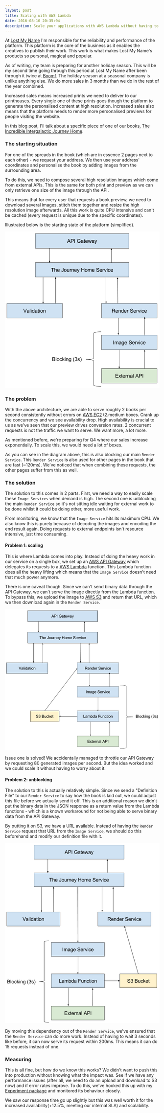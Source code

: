 ```yaml
---
layout: post
title: Scaling with AWS Lambda
date: 2016-08-10 20:35:04
description: Scale your applications with AWS Lambda without having to think about it. This is a case study from a migration done at Lost My Name.
---
```

At [Lost My Name](https://www.lostmy.name/) I'm responsible for the reliability and performance of the platform. This platform is the core of the business as it enables the creatives to publish their work. This work is what makes Lost My Name's products so personal, magical and popular.

As of writing, my team is preparing for another holiday season. This will be my second time going through this period at Lost My Name after been through it twice at [Boomf](https://boomf.com/). The holiday season at a seasonal company is unlike anything else. We do more sales in 3 months than we do in the rest of the year combined.

Increased sales means increased prints we need to deliver to our printhouses. Every single one of these prints goes though the platform to generate the personalised content at high resolution. Increased sales also means that the platform needs to render more personalised previews for people visiting the website.

In this blog post, I'll talk about a specific piece of one of our books, [The Incredible Intergalactic Journey Home](https://www.lostmy.name/personalized-products/the-journey-home-book).

### The starting situation

For one of the spreads in the book (which are in essence 2 pages next to each other) - we request your address. We then use your address' coordinates and personalise the book by adding images from the surrounding area.

To do this, we need to compose several high resolution images which come from external APIs. This is the same for both print and preview as we can only retrieve one size of the image through the API.

This means that for every user that requests a book preview, we need to download several images, stitch them together and resize the high resolution image afterwards. All this work is quite CPU intensive and can't be cached (every request is unique due to the specific coordinates).

Illustrated below is the starting state of the platform (simplified).

![Image Data](/img/satellite-01.png)

### The problem
With the above architecture, we are able to serve roughly 2 books per second consistently without errors on [AWS EC2](https://aws.amazon.com/ec2/) t2.medium boxes. Crank up the concurrency and we see availability drop. High availability is crucial to us as we've seen that our preview drives conversion rates. 2 concurrent requests is not the traffic we want to serve. We want more, a lot more.

As mentioned before, we're preparing for Q4 where our sales increase exponentially. To scale this, we would need a lot of boxes.

As you can see in the diagram above, this is also blocking our main `Render Service`. This `Render Service` is also used for other pages in the book that are fast (~120ms). We've noticed that when combining these requests, the other pages suffer from this as well.

### The solution

The solution to this comes in 2 parts. First, we need a way to easily scale these `Image Services` when demand is high. The second one is unblocking the main `Render Service` so it's not sitting idle waiting for external work to be done whilst it could be doing other, more useful work.

From monitoring, we know that the `Image Service` hits its maximum CPU. We also know this is purely because of decoding the images and encoding the end result again. Doing requests to external endpoints isn't resource intensive, just time consuming.

#### Problem 1: scaling

This is where Lambda comes into play. Instead of doing the heavy work in our service on a single box, we set up an [AWS API Gateway](https://aws.amazon.com/api-gateway/) which delegates its requests to a [AWS Lambda](http://docs.aws.amazon.com/lambda/latest/dg/welcome.html) function. This Lambda function does all the heavy lifting which means that the `Image Service` doesn't need that much power anymore.

There is one caveat though. Since we can't send binary data through the API Gateway, we can't serve the image directly from the Lambda function. To bypass this, we upload the image to [AWS S3](https://aws.amazon.com/s3/) and return that URL, which we then download again in the `Render Service`.

![Image Data with Lambda](/img/satellite-02.png)

Issue one is solved! We accidentally managed to throttle our API Gateway by requesting 80 generated images per second. But the idea worked and we could scale it without having to worry about it.

#### Problem 2: unblocking

The solution to this is actually relatively simple. Since we send a "Definition File" to our `Render Service` to say how the book is laid out, we could adjust this file before we actually send it off. This is an additional reason we didn't put the binary data in the JSON response as a return value from the Lambda functions - which is a known workaround for not being able to serve binary data from the API Gateway.

By putting it on S3, we have a URL available. Instead of having the `Render Service` request that URL from the `Image Service`, we should do this beforehand and modify our definition file with it.

![Image Data unblocking](/img/satellite-03.png)

By moving this dependency out of the `Render Service`, we've ensured that the `Render Service` can do more work. Instead of having to wait 3 seconds like before, it can now serve its request within 200ms. This means it can do 15 requests instead of one.

### Measuring

This is all fine, but how do we know this works? We didn't want to push this into production without knowing what the impact was. See if we have any performance issues (after all, we need to do an upload and download to S3 now) and if error rates improve. To do this, we've hooked this up with my [Experiment package](/2016/08/05/experiment.html) and monitored its behaviour closely.

We saw our response time go up slightly but this was well worth it for the increased availability(+12.5%, meeting our internal SLA) and scalability.

